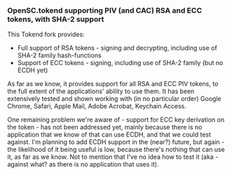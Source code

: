 ### OpenSC.tokend supporting PIV (and CAC) RSA and ECC tokens, with SHA-2 support
This Tokend fork provides:
* Full support of RSA tokens - signing and decrypting, including use of SHA-2 family hash-functions
* Support of ECC tokens - signing, including use of SHA-2 family (but no ECDH yet)

As far as we know, it provides support for all RSA and ECC PIV tokens, to the full extent of the applications' ability to use them. It has been extensively tested and shown working with (in no particular order) Google Chrome, Safari, Apple Mail, Adobe Acrobat, Keychain Access.

One remaining problem we're aware of - support for ECC key derivation on the token - has not been addressed yet, mainly because there is no application that we know of that can use ECDH, and that we could test against. I'm planning to add ECDH support in the (near?) future, but again - the likelihood of it being useful is low, because there's nothing that can use it, as far as we know. Not to mention that I've no idea how to test it (aka - against what? as there is no application that uses it).
